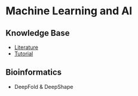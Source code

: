# Machine Learning and AI

## Knowledge Base

* [Literature](literature.md)
* [Tutorial](https://lulab2.gitbook.io/teaching/part-iii.-ngs-data-analyses/4.more-analyses)

## Bioinformatics

* DeepFold & DeepShape
